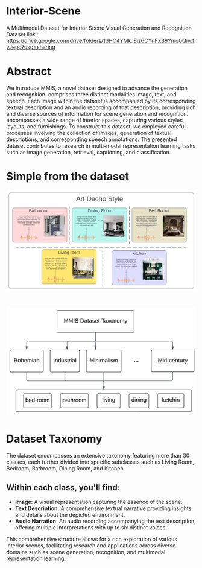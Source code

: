 # Interior-Scene
A Multimodal Dataset for Interior Scene Visual Generation and Recognition
Dataset link :  https://drive.google.com/drive/folders/1dHC4YMk_Ejz6CYnFX39Ymq0QncfyJepo?usp=sharing

# Abstract 
We introduce MMIS, a novel dataset designed to advance the generation and recognition. comprises three distinct modalities image, text, and speech. Each image within the dataset is accompanied by its corresponding textual description and an audio recording of that description, providing rich and diverse sources of information for scene generation and recognition. encompasses a wide range of interior spaces, capturing various styles, layouts, and furnishings. To construct this dataset, we employed careful processes involving the collection of images, generation of textual descriptions, and corresponding speech annotations. The presented dataset contributes to research in multi-modal representation learning tasks such as image generation, retrieval, captioning, and classification.
# Simple from the dataset 
![Alt Text](https://github.com/AhmedMahmoudMostafa/Interior-Scene/raw/main/Blank%20diagram%20(6).png)

# ![Alt Text](https://github.com/AhmedMahmoudMostafa/Interior-Scene/raw/main/taxonomy3.png)
# Dataset Taxonomy

The dataset encompasses an extensive taxonomy featuring more than 30 classes, each further divided into specific subclasses such as Living Room, Bedroom, Bathroom, Dining Room, and Kitchen.

## Within each class, you'll find:

- **Image**: A visual representation capturing the essence of the scene.
- **Text Description**: A comprehensive textual narrative providing insights and details about the depicted environment.
- **Audio Narration**: An audio recording accompanying the text description, offering multiple interpretations with up to six distinct voices.

This comprehensive structure allows for a rich exploration of various interior scenes, facilitating research and applications across diverse domains such as scene generation, recognition, and multimodal representation learning.
